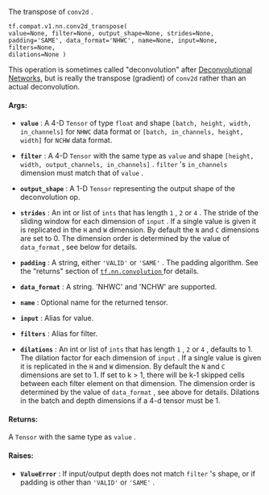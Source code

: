The transpose of  `conv2d` .


<devsite-code><pre class="prettyprint lang-python" translate="no" dir="ltr" is-upgraded=""><code translate="no" dir="ltr">tf.compat.v1.nn.conv2d_transpose(
    value=None,
    filter=None,
    output_shape=None,
    strides=None,
    padding='SAME',
    data_format='NHWC',
    name=None,
    input=None,
    filters=None,
    dilations=None
)
</code></pre></devsite-code>
This operation is sometimes called "deconvolution" after <a href="https://www.matthewzeiler.com/mattzeiler/deconvolutionalnetworks.pdf">Deconvolutional
Networks</a>,
but is really the transpose (gradient) of  `conv2d`  rather than an actual
deconvolution.



#### Args:

- **`value`** : A 4-D  `Tensor`  of type  `float`  and shape
 `[batch, height, width, in_channels]`  for  `NHWC`  data format or
 `[batch, in_channels, height, width]`  for  `NCHW`  data format.

- **`filter`** : A 4-D  `Tensor`  with the same type as  `value`  and shape
 `[height, width, output_channels, in_channels]` .   `filter` 's
 `in_channels`  dimension must match that of  `value` .

- **`output_shape`** : A 1-D  `Tensor`  representing the output shape of the
deconvolution op.

- **`strides`** : An int or list of  `ints`  that has length  `1` ,  `2`  or  `4` .  The
stride of the sliding window for each dimension of  `input` . If a single
value is given it is replicated in the  `H`  and  `W`  dimension. By default
the  `N`  and  `C`  dimensions are set to 0. The dimension order is determined
by the value of  `data_format` , see below for details.

- **`padding`** : A string, either  `'VALID'`  or  `'SAME'` . The padding algorithm.
See the "returns" section of [ `tf.nn.convolution` ](https://tensorflow.google.cn/api_docs/python/tf/nn/convolution) for details.

- **`data_format`** : A string. 'NHWC' and 'NCHW' are supported.

- **`name`** : Optional name for the returned tensor.

- **`input`** : Alias for value.

- **`filters`** : Alias for filter.

- **`dilations`** : An int or list of  `ints`  that has length  `1` ,  `2`  or  `4` ,
defaults to 1. The dilation factor for each dimension of `input` . If a
single value is given it is replicated in the  `H`  and  `W`  dimension. By
default the  `N`  and  `C`  dimensions are set to 1. If set to k > 1, there
will be k-1 skipped cells between each filter element on that dimension.
The dimension order is determined by the value of  `data_format` , see above
for details. Dilations in the batch and depth dimensions if a 4-d tensor
must be 1.



#### Returns:
A  `Tensor`  with the same type as  `value` .



#### Raises:

- **`ValueError`** : If input/output depth does not match  `filter` 's shape, or if
padding is other than  `'VALID'`  or  `'SAME'` .

